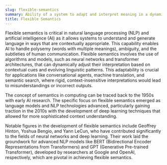 ```yaml
---
slug: flexible-semantics
summary: Ability of a system to adapt and interpret meaning in a dynamic, context-sensitive manner, particularly within language processing and understanding.
title: Flexible Semantics
---
```


Flexible semantics is critical in natural language processing (NLP) and artificial intelligence (AI) as it allows systems to understand and generate language in ways that are contextually appropriate. This capability enables AI to handle polysemy (words with multiple meanings), ambiguity, and the subtleties of human communication. Flexible semantics involves the use of algorithms and models, such as neural networks and transformer architectures, that can dynamically adjust their interpretation based on contextual cues and evolving linguistic patterns. This adaptability is crucial for applications like conversational agents, machine translation, and semantic search, where rigid, context-insensitive interpretations would lead to misunderstandings or incorrect outputs.

The concept of semantics in computing can be traced back to the 1950s with early AI research. The specific focus on flexible semantics emerged as language models and NLP technologies advanced, particularly gaining traction in the 2010s with the development of deep learning techniques that allowed for more sophisticated context understanding.

Notable figures in the development of flexible semantics include Geoffrey Hinton, Yoshua Bengio, and Yann LeCun, who have contributed significantly to the fields of neural networks and deep learning. Their work laid the groundwork for advanced NLP models like BERT (Bidirectional Encoder Representations from Transformers) and GPT (Generative Pre-trained Transformer), developed by researchers at Google and OpenAI, respectively, which are pivotal in achieving flexible semantics.
